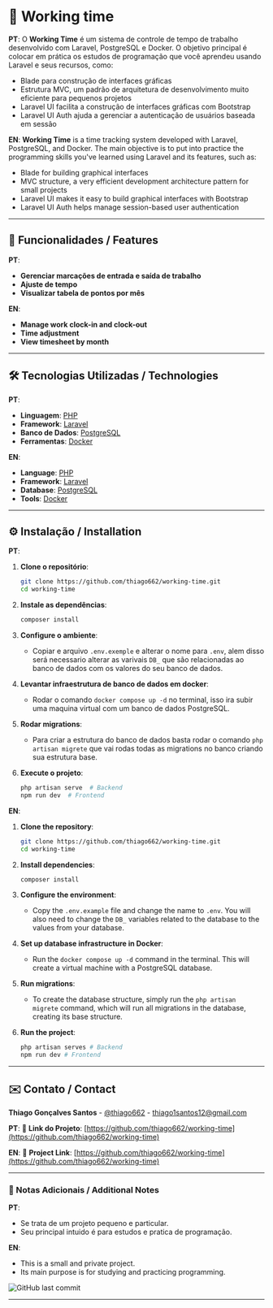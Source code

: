 # 📌 Working time

**PT**:
O **Working Time** é um sistema de controle de tempo de trabalho desenvolvido com Laravel, PostgreSQL e Docker. O objetivo principal é colocar em prática os estudos de programação que você aprendeu usando Laravel e seus recursos, como:
- Blade para construção de interfaces gráficas
- Estrutura MVC, um padrão de arquitetura de desenvolvimento muito eficiente para pequenos projetos
- Laravel UI facilita a construção de interfaces gráficas com Bootstrap
- Laravel UI Auth ajuda a gerenciar a autenticação de usuários baseada em sessão

**EN**:
**Working Time** is a time tracking system developed with Laravel, PostgreSQL, and Docker. The main objective is to put into practice the programming skills you've learned using Laravel and its features, such as:
- Blade for building graphical interfaces
- MVC structure, a very efficient development architecture pattern for small projects
- Laravel UI makes it easy to build graphical interfaces with Bootstrap
- Laravel UI Auth helps manage session-based user authentication

---

## 🌟 Funcionalidades / Features

**PT**:
- **Gerenciar marcações de entrada e saída de trabalho**
- **Ajuste de tempo**
- **Visualizar tabela de pontos por mês**

**EN**:
- **Manage work clock-in and clock-out**
- **Time adjustment**
- **View timesheet by month**

---

## 🛠️ Tecnologias Utilizadas / Technologies

**PT**:
- **Linguagem**: [PHP](https://www.php.net/)
- **Framework**: [Laravel](https://laravel.com/)
- **Banco de Dados**: [PostgreSQL](https://www.postgresql.org/)
- **Ferramentas**: [Docker](https://www.docker.com/)

**EN**:
- **Language**: [PHP](https://www.php.net/)
- **Framework**: [Laravel](https://laravel.com/)
- **Database**: [PostgreSQL](https://www.postgresql.org/)
- **Tools**: [Docker](https://www.docker.com/)

---

## ⚙️ Instalação / Installation

**PT**:
1. **Clone o repositório**:
   ```bash
   git clone https://github.com/thiago662/working-time.git
   cd working-time
   ```

2. **Instale as dependências**:
   ```bash
   composer install
   ```

3. **Configure o ambiente**:
   - Copiar e arquivo `.env.exemple` e alterar o nome para `.env`, alem disso será necessario alterar as varivais `DB_` que são relacionadas ao banco de dados com os valores do seu banco de dados.

4. **Levantar infraestrutura de banco de dados em docker**:
   - Rodar o comando `docker compose up -d` no terminal, isso ira subir uma maquina virtual com um banco de dados PostgreSQL.

5. **Rodar migrations**:
   - Para criar a estrutura do banco de dados basta rodar o comando `php artisan migrete` que vai rodas todas as migrations no banco criando sua estrutura base.

6. **Execute o projeto**:
   ```bash
   php artisan serve  # Backend
   npm run dev  # Frontend
   ```

**EN**:
1. **Clone the repository**:
   ```bash
   git clone https://github.com/thiago662/working-time.git
   cd working-time
   ```

2. **Install dependencies**:
   ```bash
   composer install
   ```

3. **Configure the environment**:
   - Copy the `.env.example` file and change the name to `.env`. You will also need to change the `DB_` variables related to the database to the values from your database.

4. **Set up database infrastructure in Docker**:
   - Run the `docker compose up -d` command in the terminal. This will create a virtual machine with a PostgreSQL database.

5. **Run migrations**:
   - To create the database structure, simply run the `php artisan migrete` command, which will run all migrations in the database, creating its base structure.

6. **Run the project**: 
   ```bash 
   php artisan serves # Backend 
   npm run dev # Frontend 
   ```

---

## ✉️ Contato / Contact

**Thiago Gonçalves Santos** - [@thiago662](https://github.com/thiago662) - thiago1santos12@gmail.com

**PT**:
🔗 **Link do Projeto**: [https://github.com/thiago662/working-time](https://github.com/thiago662/working-time)

**EN**:
🔗 **Project Link**: [https://github.com/thiago662/working-time](https://github.com/thiago662/working-time)

---

### 📌 Notas Adicionais / Additional Notes

**PT**:
- Se trata de um projeto pequeno e particular.
- Seu principal intuido é para estudos e pratica de programação.

**EN**:
- This is a small and private project.
- Its main purpose is for studying and practicing programming.

![GitHub last commit](https://img.shields.io/github/last-commit/thiago662/working-time)

---

